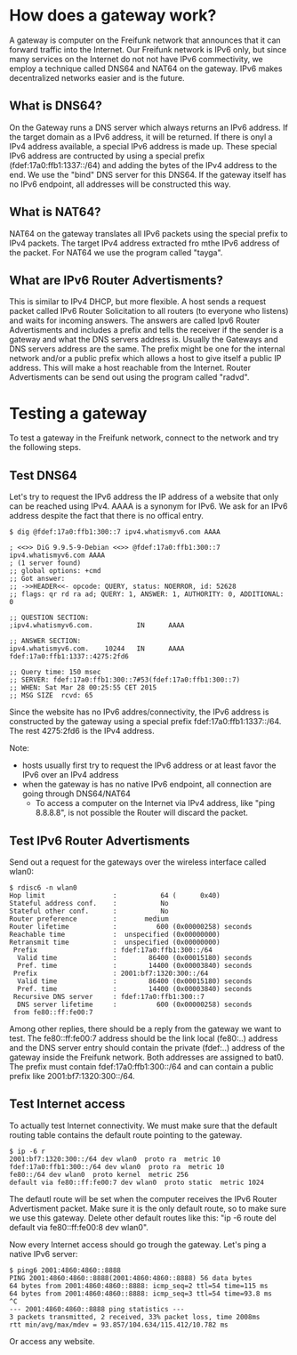 
# How does a gateway work?

A gateway is computer on the Freifunk network that announces that it can forward traffic into the Internet.
Our Freifunk network is IPv6 only, but since many services on the Internet do not not have IPv6 commectivity,
we employ a technique called DNS64 and NAT64 on the gateway.
IPv6 makes decentralized networks easier and is the future.

## What is DNS64?

On the Gateway runs a DNS server which always returns an IPv6 address.
If the target domain as a IPv6 address, it will be returned.
If there is onyl a IPv4 address available, a special IPv6 address is made up.
These special IPv6 address are contructed by using a special prefix (fdef:17a0:ffb1:1337::/64)
and adding the bytes of the IPv4 address to the end. We use the "bind" DNS server for this DNS64.
If the gateway itself has no IPv6 endpoint, all addresses will be constructed this way.

## What is NAT64?

NAT64 on the gateway translates all IPv6 packets using the special prefix to IPv4 packets.
The target IPv4 address extracted fro mthe IPv6 address of the packet.
For NAT64 we use the program called "tayga".

## What are IPv6 Router Advertisments?

This is similar to IPv4 DHCP, but more flexible. A host sends a request packet called IPv6 Router Solicitation
to all routers (to everyone who listens) and waits for incoming answers.
The answers are called Ipv6 Router Advertisments and includes a prefix and tells the receiver
if the sender is a gateway and what the DNS servers address is.
Usually the Gateways and DNS servers address are the same.
The prefix might be one for the internal network and/or a public prefix which allows
a host to give itself a public IP address. This will make a host reachable from the Internet.
Router Advertisments can be send out using the program called "radvd".

# Testing a gateway

To test a gateway in the Freifunk network, connect to the network and try the following steps.

## Test DNS64

Let's try to request the IPv6 address the IP address of a website that only can be reached using IPv4.
AAAA is a synonym for IPv6. We ask for an IPv6 address despite the fact that there is no offical entry.

    $ dig @fdef:17a0:ffb1:300::7 ipv4.whatismyv6.com AAAA
    
    ; <<>> DiG 9.9.5-9-Debian <<>> @fdef:17a0:ffb1:300::7 ipv4.whatismyv6.com AAAA
    ; (1 server found)
    ;; global options: +cmd
    ;; Got answer:
    ;; ->>HEADER<<- opcode: QUERY, status: NOERROR, id: 52628
    ;; flags: qr rd ra ad; QUERY: 1, ANSWER: 1, AUTHORITY: 0, ADDITIONAL: 0
    
    ;; QUESTION SECTION:
    ;ipv4.whatismyv6.com.           IN      AAAA
    
    ;; ANSWER SECTION:
    ipv4.whatismyv6.com.    10244   IN      AAAA    fdef:17a0:ffb1:1337::4275:2fd6
    
    ;; Query time: 150 msec
    ;; SERVER: fdef:17a0:ffb1:300::7#53(fdef:17a0:ffb1:300::7)
    ;; WHEN: Sat Mar 28 00:25:55 CET 2015
    ;; MSG SIZE  rcvd: 65

Since the website has no IPv6 addres/connectivity, the IPv6 address is constructed by the gateway
using a special prefix fdef:17a0:ffb1:1337::/64. The rest 4275:2fd6 is the IPv4 address.

Note:
  * hosts usually first try to request the IPv6 address or at least favor the IPv6 over an IPv4 address
  * when the gateway is has no native IPv6 endpoint, all connection are going through DNS64/NAT64
    * To access a computer on the Internet via IPv4 address, like "ping 8.8.8.8", is not possible the Router will discard the packet.

## Test IPv6 Router Advertisments

Send out a request for the gateways over the wireless interface called wlan0:

    $ rdisc6 -n wlan0
    Hop limit                 :           64 (      0x40)
    Stateful address conf.    :           No
    Stateful other conf.      :           No
    Router preference         :       medium
    Router lifetime           :          600 (0x00000258) seconds
    Reachable time            :  unspecified (0x00000000)
    Retransmit time           :  unspecified (0x00000000)
     Prefix                   : fdef:17a0:ffb1:300::/64
      Valid time              :        86400 (0x00015180) seconds
      Pref. time              :        14400 (0x00003840) seconds
     Prefix                   : 2001:bf7:1320:300::/64
      Valid time              :        86400 (0x00015180) seconds
      Pref. time              :        14400 (0x00003840) seconds
     Recursive DNS server     : fdef:17a0:ffb1:300::7
      DNS server lifetime     :          600 (0x00000258) seconds
     from fe80::ff:fe00:7

Among other replies, there should be a reply from the gateway we want to test.
The fe80::ff:fe00:7 address should be the link local (fe80:..) address
and the DNS server entry should contain the private (fdef:..) address of the gateway inside the Freifunk network.
Both addresses are assigned to bat0. The prefix must contain fdef:17a0:ffb1:300::/64 and can contain a public
prefix like 2001:bf7:1320:300::/64.

## Test Internet access

To actually test Internet connectivity. We must make sure that the default routing table contains
the default route pointing to the gateway.

    $ ip -6 r
    2001:bf7:1320:300::/64 dev wlan0  proto ra  metric 10 
    fdef:17a0:ffb1:300::/64 dev wlan0  proto ra  metric 10 
    fe80::/64 dev wlan0  proto kernel  metric 256 
    default via fe80::ff:fe00:7 dev wlan0  proto static  metric 1024

The defautl route will be set when the computer receives the IPv6 Router Advertisment packet.
Make sure it is the only default route, so to make sure we use this gateway.
Delete other default routes like this: "ip -6 route del default via fe80::ff:fe00:8 dev wlan0".

Now every Internet access should go trough the gateway.
Let's ping a native IPv6 server:

    $ ping6 2001:4860:4860::8888
    PING 2001:4860:4860::8888(2001:4860:4860::8888) 56 data bytes
    64 bytes from 2001:4860:4860::8888: icmp_seq=2 ttl=54 time=115 ms
    64 bytes from 2001:4860:4860::8888: icmp_seq=3 ttl=54 time=93.8 ms
    ^C
    --- 2001:4860:4860::8888 ping statistics ---
    3 packets transmitted, 2 received, 33% packet loss, time 2008ms
    rtt min/avg/max/mdev = 93.857/104.634/115.412/10.782 ms

Or access any website.
